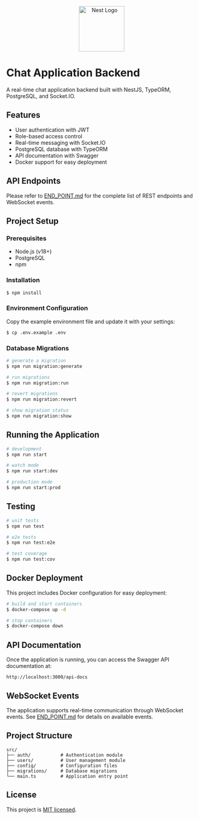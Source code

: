 <p align="center">
  <img src="https://nestjs.com/img/logo-small.svg" width="120" alt="Nest Logo" />
</p>

# Chat Application Backend

A real-time chat application backend built with NestJS, TypeORM, PostgreSQL, and Socket.IO.

## Features

- User authentication with JWT
- Role-based access control
- Real-time messaging with Socket.IO
- PostgreSQL database with TypeORM
- API documentation with Swagger
- Docker support for easy deployment

## API Endpoints

Please refer to [END_POINT.md](END_POINT.md) for the complete list of REST endpoints and WebSocket events.

## Project Setup

### Prerequisites

- Node.js (v18+)
- PostgreSQL
- npm

### Installation

```bash
$ npm install
```

### Environment Configuration

Copy the example environment file and update it with your settings:

```bash
$ cp .env.example .env
```

### Database Migrations

```bash
# generate a migration
$ npm run migration:generate

# run migrations
$ npm run migration:run

# revert migrations
$ npm run migration:revert

# show migration status
$ npm run migration:show
```

## Running the Application

```bash
# development
$ npm run start

# watch mode
$ npm run start:dev

# production mode
$ npm run start:prod
```

## Testing

```bash
# unit tests
$ npm run test

# e2e tests
$ npm run test:e2e

# test coverage
$ npm run test:cov
```

## Docker Deployment

This project includes Docker configuration for easy deployment:

```bash
# build and start containers
$ docker-compose up -d

# stop containers
$ docker-compose down
```

## API Documentation

Once the application is running, you can access the Swagger API documentation at:

```
http://localhost:3000/api-docs
```

## WebSocket Events

The application supports real-time communication through WebSocket events. See [END_POINT.md](END_POINT.md) for details on available events.

## Project Structure

```
src/
├── auth/           # Authentication module
├── users/          # User management module
├── config/         # Configuration files
├── migrations/     # Database migrations
└── main.ts         # Application entry point
```

## License

This project is [MIT licensed](LICENSE).
